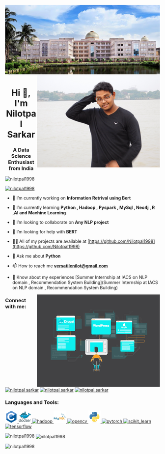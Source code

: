 [![MasterHead](https://github.com/Nilotpal1998/Nilotpal.github.io/blob/main/unnamed.jpg)](https://Nilotpal1998.github.io)
<img align="right" alt="Coding" width="400" src="https://github.com/Nilotpal1998/Nilotpal.github.io/blob/main/DSCN4456.JPG">
<h1 align="center">Hi 👋, I'm Nilotpal Sarkar</h1>
<h3 align="center">A Data Science Enthusiast from India</h3>

<p align="left"> <img src="https://komarev.com/ghpvc/?username=nilotpal1998&label=Profile%20views&color=0e75b6&style=flat" alt="nilotpal1998" /> </p>

<p align="left"> <a href="https://github.com/ryo-ma/github-profile-trophy"><img src="https://github-profile-trophy.vercel.app/?username=nilotpal1998" alt="nilotpal1998" /></a> </p>

- 🔭 I’m currently working on **Information Retrival using Bert**

- 🌱 I’m currently learning **Python , Hadoop , Pyspark , MySql , Neo4j , R ,AI and Machine Learning**

- 👯 I’m looking to collaborate on **Any NLP project**

- 🤝 I’m looking for help with **BERT**

- 👨‍💻 All of my projects are available at [https://github.com/Nilotpal1998](https://github.com/Nilotpal1998)

- 💬 Ask me about **Python**

- 📫 How to reach me **versatilenilot@gmail.com**

- 📄 Know about my experiences [Summer Internship at IACS on NLP domain , Recommendation System Building](Summer Internship at IACS on NLP domain , Recommendation System Building)

<img align="right" alt="Coding" width="400" src="https://github.com/Nilotpal1998/Nilotpal.github.io/blob/main/image.gif">

<h3 align="left">Connect with me:</h3>
<p align="left">
<a href="https://linkedin.com/in/nilotpal sarkar" target="blank"><img align="center" src="https://raw.githubusercontent.com/rahuldkjain/github-profile-readme-generator/master/src/images/icons/Social/linked-in-alt.svg" alt="nilotpal sarkar" height="30" width="40" /></a>
<a href="https://kaggle.com/nilotpal sarkar" target="blank"><img align="center" src="https://raw.githubusercontent.com/rahuldkjain/github-profile-readme-generator/master/src/images/icons/Social/kaggle.svg" alt="nilotpal sarkar" height="30" width="40" /></a>
<a href="https://fb.com/nilotpal sarkar" target="blank"><img align="center" src="https://raw.githubusercontent.com/rahuldkjain/github-profile-readme-generator/master/src/images/icons/Social/facebook.svg" alt="nilotpal sarkar" height="30" width="40" /></a>
</p>

<h3 align="left">Languages and Tools:</h3>
<p align="left"> <a href="https://www.cprogramming.com/" target="_blank"> <img src="https://raw.githubusercontent.com/devicons/devicon/master/icons/c/c-original.svg" alt="c" width="40" height="40"/> </a> <a href="https://www.docker.com/" target="_blank"> <img src="https://raw.githubusercontent.com/devicons/devicon/master/icons/docker/docker-original-wordmark.svg" alt="docker" width="40" height="40"/> </a> <a href="https://hadoop.apache.org/" target="_blank"> <img src="https://www.vectorlogo.zone/logos/apache_hadoop/apache_hadoop-icon.svg" alt="hadoop" width="40" height="40"/> </a> <a href="https://www.mysql.com/" target="_blank"> <img src="https://raw.githubusercontent.com/devicons/devicon/master/icons/mysql/mysql-original-wordmark.svg" alt="mysql" width="40" height="40"/> </a> <a href="https://opencv.org/" target="_blank"> <img src="https://www.vectorlogo.zone/logos/opencv/opencv-icon.svg" alt="opencv" width="40" height="40"/> </a> <a href="https://www.python.org" target="_blank"> <img src="https://raw.githubusercontent.com/devicons/devicon/master/icons/python/python-original.svg" alt="python" width="40" height="40"/> </a> <a href="https://pytorch.org/" target="_blank"> <img src="https://www.vectorlogo.zone/logos/pytorch/pytorch-icon.svg" alt="pytorch" width="40" height="40"/> </a> <a href="https://scikit-learn.org/" target="_blank"> <img src="https://upload.wikimedia.org/wikipedia/commons/0/05/Scikit_learn_logo_small.svg" alt="scikit_learn" width="40" height="40"/> </a> <a href="https://www.tensorflow.org" target="_blank"> <img src="https://www.vectorlogo.zone/logos/tensorflow/tensorflow-icon.svg" alt="tensorflow" width="40" height="40"/> </a> </p>

<p><img align="left" src="https://github-readme-stats.vercel.app/api/top-langs?username=nilotpal1998&show_icons=true&locale=en&layout=compact" alt="nilotpal1998" /></p>

<p>&nbsp;<img align="center" src="https://github-readme-stats.vercel.app/api?username=nilotpal1998&show_icons=true&locale=en" alt="nilotpal1998" /></p>

<p><img align="center" src="https://github-readme-streak-stats.herokuapp.com/?user=nilotpal1998&" alt="nilotpal1998" /></p>

